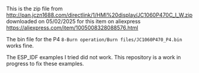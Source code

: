 This is the zip file from http://pan.jczn1688.com/directlink/1/HMI%20display/JC1060P470C_I_W.zip downloaded on 05/02/2025
for this item on aliexpress https://aliexpress.com/item/1005008328088576.html

The bin file for the P4 `8-Burn operation/Burn files/JC1060P470_P4.bin` works fine.

The ESP_IDF examples I tried did not work.
This repository is a work in progress to fix these examples.